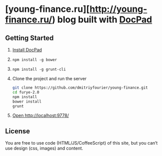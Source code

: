 # [young-finance.ru][http://young-finance.ru/) blog built with [DocPad](https://github.com/bevry/docpad)


## Getting Started

1. [Install DocPad](https://github.com/bevry/docpad)
2. ```npm install -g bower```
3. ```npm install -g grunt-cli```

4. Clone the project and run the server

	``` bash
	git clone https://github.com/dmitriyfourier/young-finance.git
	cd furye-2.0
	npm install
	bower install
	grunt
	```

1. [Open http://localhost:9778/](http://localhost:9778/)


## License

You are free to use code (HTML/JS/CoffeeScript) of this site, but you can’t use design (css, images) and content.
